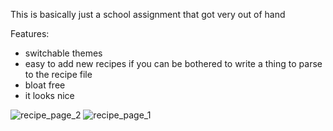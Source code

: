 This is basically just a school assignment that got very out of hand

Features:
- switchable themes
- easy to add new recipes if you can be bothered to write a thing to parse to the recipe file
- bloat free
- it looks nice

![recipe_page_2](https://github.com/yazoink/php-json-recipe-site/assets/98802603/c8582e5a-7a60-43a6-abff-fab11a5c6c1b)
![recipe_page_1](https://github.com/yazoink/php-json-recipe-site/assets/98802603/4a4e3ae5-4ce1-4781-b417-a3a3a70e4a9b)
